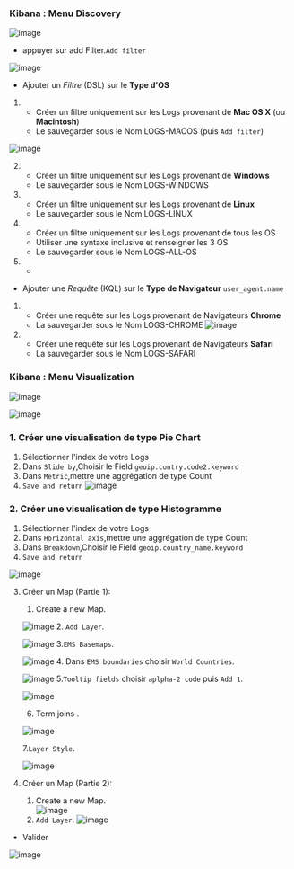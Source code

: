### Kibana : Menu Discovery 

![image](https://user-images.githubusercontent.com/123748165/232549447-3575b7bc-5103-4b05-9662-90d1217417cb.png)

- appuyer sur add Filter.`Add filter`

![image](https://user-images.githubusercontent.com/123748165/232541447-8c394054-a25d-4399-815f-78fc091f2a52.png)



- Ajouter un _Filtre_ (DSL) sur le **Type d'OS**

1.
    - Créer un filtre uniquement sur les Logs provenant de **Mac OS X** (ou **Macintosh**)
    - Le sauvegarder sous le Nom LOGS-MACOS (puis `Add filter`)
    
![image](https://user-images.githubusercontent.com/123748165/232556935-e2d2276c-1339-4b2d-8435-618f71f4f077.png)

2.
    - Créer un filtre uniquement sur les Logs provenant de **Windows**
    - Le sauvegarder sous le Nom LOGS-WINDOWS
3.
    - Créer un filtre uniquement sur les Logs provenant de **Linux**
    - Le sauvegarder sous le Nom LOGS-LINUX
4.
    - Créer un filtre uniquement sur les Logs provenant de tous les OS
    - Utiliser une syntaxe inclusive et renseigner les 3 OS
    - Le sauvegarder sous le Nom LOGS-ALL-OS
5.
    - 

    
- Ajouter une _Requête_ (KQL) sur le **Type de Navigateur** `user_agent.name`
1. 
    - Créer une requête sur les Logs provenant de Navigateurs **Chrome**
    - La sauvegarder sous le Nom LOGS-CHROME
  ![image](https://user-images.githubusercontent.com/123748165/232557120-b7c3669f-9918-4054-b26d-777a357a2643.png)

2. 
    - Créer une requête sur les Logs provenant de Navigateurs **Safari**
    - La sauvegarder sous le Nom LOGS-SAFARI

  
### Kibana : Menu Visualization
![image](https://user-images.githubusercontent.com/123748165/232550077-552761c9-4b3d-4551-8e2f-6392c3c7812a.png)

![image](https://user-images.githubusercontent.com/123748165/232550378-16644dde-ef61-438f-a086-422c654b9529.png)

### 1. Créer une visualisation de type **Pie Chart**
  1. Sélectionner l'index de votre Logs
  2. Dans `Slide by`,Choisir le Field `geoip.contry.code2.keyword`
  3. Dans `Metric`,mettre une aggrégation de type Count
  4. `Save and return`
  ![image](https://user-images.githubusercontent.com/123748165/232553745-16b4042f-468f-462a-9aa3-deb70e5d61a7.png)

### 2. Créer une visualisation de type **Histogramme**
  1. Sélectionner l'index de votre Logs
  2. Dans `Horizontal axis`,mettre une aggrégation de type Count
  3. Dans `Breakdown`,Choisir le Field `geoip.country_name.keyword`
  4. `Save and return`
  
![image](https://user-images.githubusercontent.com/123748165/232551842-a587bab0-bd87-474a-8c54-ec784f6ba896.png) 

3. Créer un Map (Partie 1):
   1. Create a new Map.<br>
   
    ![image](https://user-images.githubusercontent.com/123748165/232555032-748b5ed9-0c43-4951-9c6d-26b362428266.png)
   2. `Add Layer`.
   
    ![image](https://user-images.githubusercontent.com/123748165/232557630-62cc93af-ce8f-4ea6-a300-81c6698cdd49.png)
   3.`EMS Basemaps`.<br>
   
    ![image](https://user-images.githubusercontent.com/123748165/232557736-e21ec30f-b8f5-4859-9355-f09ca1fe822e.png)
   4. Dans `EMS boundaries` choisir `World Countries`.<br>
   
    ![image](https://user-images.githubusercontent.com/123748165/232557960-460c61a6-0788-468e-99d2-123b866f7a4d.png)
   5.`Tooltip fields` choisir `aplpha-2 code` puis `Add 1`.<br>
   
    ![image](https://user-images.githubusercontent.com/123748165/232558189-d6ce7947-589b-47a8-ad92-e7b17d7ec849.png)

   6. Term joins .<br>
   
    ![image](https://user-images.githubusercontent.com/123748165/232558809-8afed287-6dc8-43c0-82be-780559dfea1d.png)
   
   7.`Layer Style`.<br>
   
    ![image](https://user-images.githubusercontent.com/123748165/232559038-fe5a060a-4156-48bf-91c1-52c42f7f4ea1.png)
    
4. Créer un Map (Partie 2):
    1. Create a new Map.<br>
        ![image](https://user-images.githubusercontent.com/123748165/232555032-748b5ed9-0c43-4951-9c6d-26b362428266.png)
    2. `Add Layer`.
        ![image](https://user-images.githubusercontent.com/123748165/232557630-62cc93af-ce8f-4ea6-a300-81c6698cdd49.png)

- Valider
  
![image](https://user-images.githubusercontent.com/123748165/230745933-2f4bb719-7952-4980-946a-10846e8ecf82.png)
